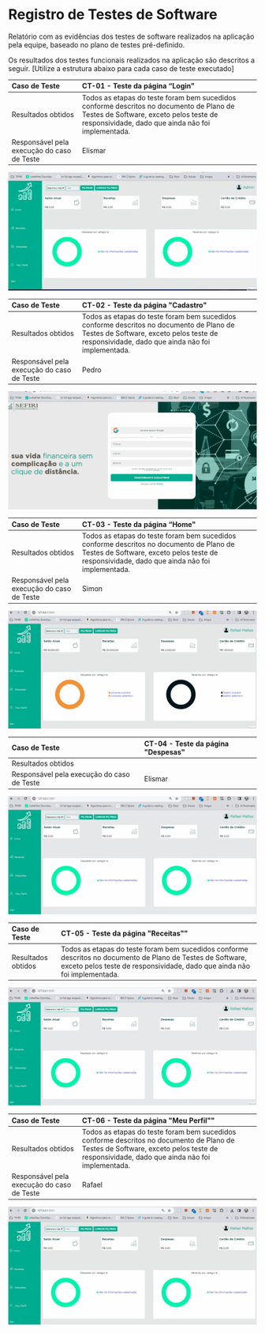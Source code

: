 # Registro de Testes de Software

Relatório com as evidências dos testes de software realizados na aplicação pela equipe, baseado no plano de testes pré-definido.

Os resultados dos testes funcionais realizados na aplicação são descritos a seguir. [Utilize a estrutura abaixo para cada caso de teste executado]

|Caso de Teste    | CT-01 - Teste da página “Login" |
|:---|:---|
| Resultados obtidos | Todos as etapas do teste foram bem sucedidos conforme descritos no documento de Plano de Testes de Software, exceto pelos teste de responsividade, dado que ainda não foi implementada.  |
| Responsável pela execução do caso de Teste | Elismar |

 ![Caso de teste da Página "Login"](./img/CT-01.gif)

|Caso de Teste    | CT-02 - Teste da página "Cadastro"  |
|:---|:---|
| Resultados obtidos | Todos as etapas do teste foram bem sucedidos conforme descritos no documento de Plano de Testes de Software, exceto pelos teste de responsividade, dado que ainda não foi implementada.  |
| Responsável pela execução do caso de Teste | Pedro |

 ![Caso de teste da Página "Cadastro"](./img/CT-02.gif)

|Caso de Teste    | CT-03 - Teste da página “Home" |
|:---|:---|
| Resultados obtidos | Todos as etapas do teste foram bem sucedidos conforme descritos no documento de Plano de Testes de Software, exceto pelos teste de responsividade, dado que ainda não foi implementada. |
| Responsável pela execução do caso de Teste | Simon |

 ![Caso de teste da Página "Home"](./img/CT-03.gif)

|Caso de Teste    | CT-04 - Teste da página "Despesas" |
|:---|:---|
| Resultados obtidos |  |
| Responsável pela execução do caso de Teste | Elismar |

 ![Caso de Teste da Página de "Despesas](./img/CT-04.gif)

|Caso de Teste    | CT-05 - Teste da página "Receitas"" |
|:---|:---|
| Resultados obtidos | Todos as etapas do teste foram bem sucedidos conforme descritos no documento de Plano de Testes de Software, exceto pelos teste de responsividade, dado que ainda não foi implementada. | Rafael |

 ![Caso de Teste da Página de "Receitas"](./img/CT-05.gif)

|Caso de Teste    | CT-06 - Teste da página "Meu Perfil"" |
|:---|:---|
| Resultados obtidos | Todos as etapas do teste foram bem sucedidos conforme descritos no documento de Plano de Testes de Software, exceto pelos teste de responsividade, dado que ainda não foi implementada. |
| Responsável pela execução do caso de Teste | Rafael |

 ![Caso de Teste da Página "Meu Perfil"](./img/CT-06.gif)
